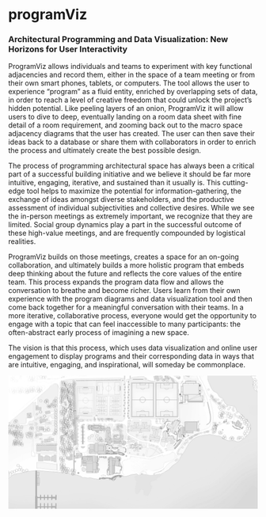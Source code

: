 # programViz

<h3>Architectural Programming and Data Visualization: New Horizons for User Interactivity</h3>

ProgramViz allows individuals and teams to experiment with key functional adjacencies and record them, either in the space of a team meeting or from their own smart phones, tablets, or computers. The tool allows the user to experience “program” as a fluid entity, enriched by overlapping sets of data, in order to reach a level of creative freedom that could unlock the project’s hidden potential. Like peeling layers of an onion, ProgramViz it will allow users to dive to deep, eventually landing on a room data sheet with fine detail of a room requirement, and zooming back out to the macro space adjacency diagrams that the user has created. The user can then save their ideas back to a database or share them with collaborators in order to enrich the process and ultimately create the best possible design.

The process of programming architectural space has always been a critical part of a successful building initiative and we believe it should be far more intuitive, engaging, iterative, and sustained than it usually is. This cutting-edge tool helps to maximize the potential for information-gathering, the exchange of ideas amongst diverse stakeholders, and the productive assessment of individual subjectivities and collective desires. While we see the in-person meetings as extremely important, we recognize that they are limited. Social group dynamics play a part in the successful outcome of these high-value meetings, and are frequently compounded by logistical realities.

ProgramViz builds on those meetings, creates a space for an on-going collaboration, and ultimately builds a more holistic program that embeds deep thinking about the future and reflects the core values of the entire team. This process expands the program data flow and allows the conversation to breathe and become richer. Users learn from their own experience with the program diagrams and data visualization tool and then come back together for a meaningful conversation with their teams. In a more iterative, collaborative process, everyone would get the opportunity to engage with a topic that can feel inaccessible to many participants: the often-abstract early process of imagining a new space.

The vision is that this process, which uses data visualization and online user engagement to display programs and their corresponding data in ways that are intuitive, engaging, and inspirational, will someday be commonplace.

![Screenshot](/static/images/brentwood-master-plan.JPG?raw=true "Title")
